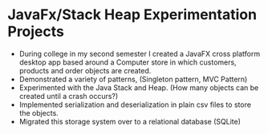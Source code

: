 # JavaFx/Stack Heap Experimentation Projects

-	During college in my second semester I created a JavaFX cross platform desktop app based around a Computer store in which customers, products and order objects are created.
-	Demonstrated a variety of patterns, (Singleton pattern, MVC Pattern) 
-	Experimented with the Java Stack and Heap. (How many objects can be created until a crash occurs?) 
-	Implemented serialization and deserialization in plain csv files to store the objects.
-	Migrated this storage system over to a relational database (SQLite)

